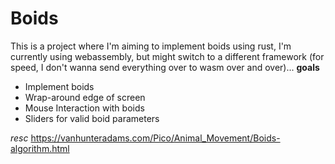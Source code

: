 # Boids
This is a project where I'm aiming to implement boids using rust, I'm currently using webassembly, but might switch to a different framework (for speed, I don't wanna send everything over to wasm over and over)...
**goals**
- Implement boids
- Wrap-around edge of screen
- Mouse Interaction with boids
- Sliders for valid boid parameters

*resc*
https://vanhunteradams.com/Pico/Animal_Movement/Boids-algorithm.html
